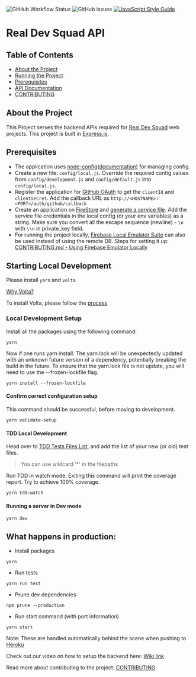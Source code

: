 ![GitHub Workflow Status](https://img.shields.io/github/workflow/status/Real-Dev-Squad/website-backend/Tests?style=for-the-badge)
![GitHub issues](https://img.shields.io/github/issues/Real-Dev-Squad/website-backend?style=for-the-badge)
[![JavaScript Style Guide](https://img.shields.io/badge/code_style-standard-brightgreen.svg?style=for-the-badge)](https://standardjs.com)

# Real Dev Squad API

<!-- TABLE OF CONTENTS -->

## Table of Contents

- [About the Project](#about-the-project)
- [Running the Project](#running-the-project)
- [Prerequisites](#prerequisites)
- [API Documentation](#api-documentation)
- [CONTRIBUTING](CONTRIBUTING.md)

## About the Project

This Project serves the backend APIs required for [Real Dev Squad](https://realdevsquad.com/) web projects. This project is built in [Express.js](https://expressjs.com/).

## Prerequisites

- The application uses [node-config](https://github.com/lorenwest/node-config)([documentation](https://github.com/lorenwest/node-config/wiki/Configuration-Files)) for managing config.
- Create a new file: `config/local.js`. Override the required config values from `config/development.js` and `config/default.js` into `config/local.js`.
- Register the application for [GitHub OAuth](https://docs.github.com/en/developers/apps/creating-an-oauth-app) to get the `clientId` and `clientSecret`. Add the callback URL as `http://<HOSTNAME>:<PORT>/auth/github/callback`
- Create an application on [FireStore](https://firebase.google.com/docs/firestore) and [generate a service file](https://cloud.google.com/iam/docs/creating-managing-service-account-keys). Add the service file credentials in the local config (or your env variables) as a string. Make sure you convert all the escape sequence (newline) - `\n` with `\\n` in private_key field.
- For running the project locally, [Firebase Local Emulator Suite](https://firebase.google.com/docs/emulator-suite) can also be used instead of using the remote DB. Steps for setting it up: [CONTRIBUTING.md - Using Firebase Emulator Locally](https://github.com/Real-Dev-Squad/website-backend/blob/develop/CONTRIBUTING.md#using-firebase-emulator-locally)

## Starting Local Development

Please install `yarn` and `volta`

[Why Volta?](https://docs.volta.sh/guide/#why-volta)

To install Volta, please follow the [process](https://docs.volta.sh/guide/getting-started)

### Local Development Setup

Install all the packages using the following command:

```shell
yarn
```
Now if one runs yarn install. The yarn.lock will be unexpectedly updated with an unknown future version of a dependency, potentially breaking the build in the future. To ensure that the yarn.lock file is not update, you will need to use the --frozen-lockfile flag.

```shell
yarn install --frozen-lockfile
```

#### Confirm correct configuration setup

This command should be successful, before moving to development.

```shell
yarn validate-setup
```

#### TDD Local Development

Head over to [TDD Tests Files List](scripts/tests/tdd-files-list.txt), and add the list of your new (or old) test files.

> You can use wildcard '\*' in the filepaths

Run TDD in watch mode. Exiting this command will print the coverage report. Try to achieve 100% coverage.

```shell
yarn tdd:watch
```

#### Running a server in Dev mode

```shell
yarn dev
```

## What happens in production:

- Install packages

```
yarn
```

- Run tests

```
yarn run test
```

- Prune dev dependencies

```
npm prune --production
```

- Run start command (with port information)

```
yarn start
```

Note: These are handled automatically behind the scene when pushing to [Heroku](https://devcenter.heroku.com/)

Check out our video on how to setup the backend here: [Wiki link](https://github.com/Real-Dev-Squad/website-backend/wiki/Backend-setup-and-understanding-the-flow)

Read more about contributing to the project: [CONTRIBUTING](CONTRIBUTING.md)
